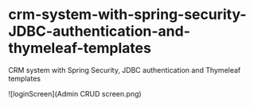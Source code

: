 # crm-system-with-spring-security-JDBC-authentication-and-thymeleaf-templates
CRM  system with Spring Security, JDBC authentication and Thymeleaf templates 

![loginScreen](Admin CRUD screen.png)
